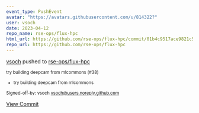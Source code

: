 ```yaml
---
event_type: PushEvent
avatar: "https://avatars.githubusercontent.com/u/814322?"
user: vsoch
date: 2023-04-12
repo_name: rse-ops/flux-hpc
html_url: https://github.com/rse-ops/flux-hpc/commit/01b4c9517ace9821c54b828c5855bd22716e2580
repo_url: https://github.com/rse-ops/flux-hpc
---
```


<a href='https://github.com/vsoch' target='_blank'>vsoch</a> pushed to <a href='https://github.com/rse-ops/flux-hpc' target='_blank'>rse-ops/flux-hpc</a>

<small>try building deepcam from mlcommons (#38)

* try building deepcam from mlcommons

Signed-off-by: vsoch <vsoch@users.noreply.github.com></small>

<a href='https://github.com/rse-ops/flux-hpc/commit/01b4c9517ace9821c54b828c5855bd22716e2580' target='_blank'>View Commit</a>